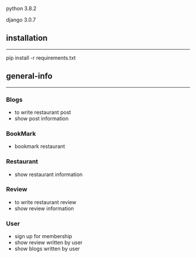 python 3.8.2

django 3.0.7


## installation

---

pip install -r requirements.txt



## general-info

---

### Blogs

- to write restaurant post
- show post information

### BookMark

- bookmark restaurant

### Restaurant

- show restaurant information

### Review

- to write restaurant review
- show review information

### User

- sign up for membership
- show review written by user
- show blogs written by user
